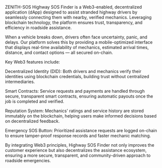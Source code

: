 ZENITH-SOS
Highway SOS Finder is a Web3-enabled, decentralized application (dApp) designed to assist stranded highway drivers by seamlessly connecting them with nearby, verified mechanics. Leveraging blockchain technology, the platform ensures trust, transparency, and efficiency in roadside assistance.

When a vehicle breaks down, drivers often face uncertainty, panic, and delays. Our platform solves this by providing a mobile-optimized interface that displays real-time availability of mechanics, estimated arrival times, distance, and contact options — all secured on-chain.

Key Web3 features include:

Decentralized Identity (DID): Both drivers and mechanics verify their identities using blockchain credentials, building trust without centralized intermediaries.

Smart Contracts: Service requests and payments are handled through secure, transparent smart contracts, ensuring automatic payouts once the job is completed and verified.

Reputation System: Mechanics' ratings and service history are stored immutably on the blockchain, helping users make informed decisions based on decentralized feedback.

Emergency SOS Button: Prioritized assistance requests are logged on-chain to ensure tamper-proof response records and faster mechanic matching.

By integrating Web3 principles, Highway SOS Finder not only improves the customer experience but also decentralizes the assistance ecosystem, ensuring a more secure, transparent, and community-driven approach to roadside emergencies.

